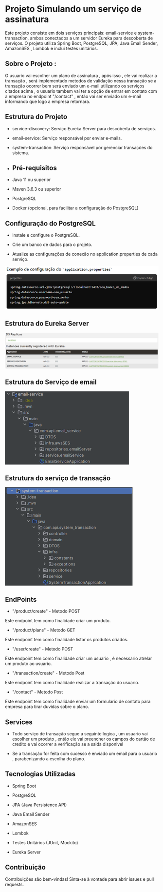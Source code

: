 # Projeto Simulando um serviço de assinatura

Este projeto consiste em dois serviços principais: email-service e system-transaction, ambos conectados a um servidor Eureka para descoberta de serviços. O projeto utiliza Spring Boot, PostgreSQL, JPA, Java Email Sender, AmazonSES , Lombok e inclui testes unitários.

## Sobre o Projeto :

O usuario vai escolher um plano de assinatura , após isso , ele vai realizar a transação , será implementado metodos de validação nessa transação
se a transação ocorrer bem será enviado um e-mail utilizando os serviços citados acima , o usuario tambem vai ter a opção de entrar em contato com a empresa
no endpoint "/contact" , então vai ser enviado um e-mail informando que logo a empresa retornara.

## Estrutura do Projeto

- service-discovery: Serviço Eureka Server para descoberta de serviços.

- email-service: Serviço responsável por enviar e-mails.

- system-transaction: Serviço responsável por gerenciar transações do sistema.

- ## Pré-requisitos

- Java 11 ou superior

- Maven 3.6.3 ou superior

- PostgreSQL

- Docker (opcional, para facilitar a configuração do PostgreSQL)

## Configuração do PostgreSQL

- Instale e configure o PostgreSQL.
  
- Crie um banco de dados para o projeto.
  
- Atualize as configurações de conexão no application.properties de cada serviço.

![configuração postgres](assets/config-post.png)

## Estrutura do Eureka Server

![email-service](assets/eureka.png)

## Estrutura do Serviço de email

![email-service](assets/email-service.png)

## Estrutura do serviço de transação

![email-service](assets/system-transaction.png)

## EndPoints

- "/product/create" - Metodo POST

Este endpoint tem como finalidade criar um produto.

- "/product/plans" - Metodo GET

Este endpoint tem como finalidade listar os produtos criados.

- "/user/create" - Metodo POST

Este endpoint tem como finalidade criar um usuario , é necessario atrelar um produto ao usuario.

- "/transaction/create" - Metodo Post

Este endpoint tem como finalidade realizar a transação do usuario.

- "/contact" - Metodo Post

Este endpoint tem como finalidade enviar um formulario de contato para empresa para tirar duvidas sobre o plano.

## Services

- Todo serviço de transação segue a seguinte logica , um usuario vai escolher um produto , então
ele vai preencher os campos do cartão de credito e vai ocorrer a verificação se a salda disponivel

- Se a transação for feita com sucesso é enviado um email para o usuario , parabenizando a escolha do plano.


## Tecnologias Utilizadas

- Spring Boot

- PostgreSQL

- JPA (Java Persistence API)

- Java Email Sender

- AmazonSES

- Lombok

- Testes Unitários (JUnit, Mockito)

- Eureka Server

## Contribuição

Contribuições são bem-vindas! Sinta-se à vontade para abrir issues e pull requests.



